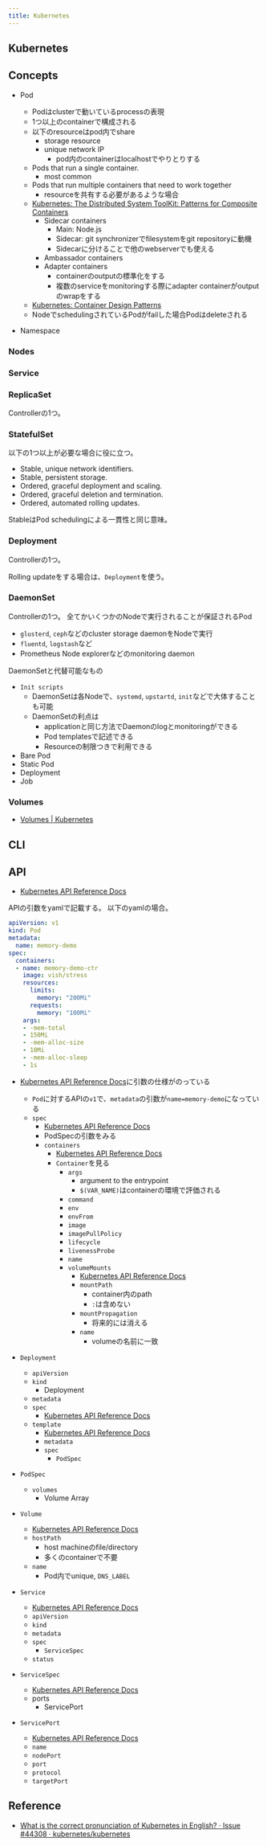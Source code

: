 ```yaml
---
title: Kubernetes
---
```


## Kubernetes

## Concepts

* Pod
    * Podはclusterで動いているprocessの表現
    * 1つ以上のcontainerで構成される
    * 以下のresourceはpod内でshare
        * storage resource
        * unique network IP
            * pod内のcontainerはlocalhostでやりとりする
    * Pods that run a single container.
        * most common
    * Pods that run multiple containers that need to work together
        * resourceを共有する必要があるような場合
    * [Kubernetes: The Distributed System ToolKit: Patterns for Composite Containers](http://blog.kubernetes.io/2015/06/the-distributed-system-toolkit-patterns.html)
        * Sidecar containers
            * Main: Node.js
            * Sidecar: git synchronizerでfilesystemをgit repositoryに動機
            * Sidecarに分けることで他のwebserverでも使える
        * Ambassador containers
        * Adapter containers
            * containerのoutputの標準化をする
            * 複数のserviceをmonitoringする際にadapter containerがoutputのwrapをする
    * [Kubernetes: Container Design Patterns](http://blog.kubernetes.io/2016/06/container-design-patterns.html)
    * NodeでschedulingされているPodがfailした場合Podはdeleteされる

* Namespace

### Nodes


### Service


### ReplicaSet
Controllerの1つ。

### StatefulSet
以下の1つ以上が必要な場合に役に立つ。

* Stable, unique network identifiers.
* Stable, persistent storage.
* Ordered, graceful deployment and scaling.
* Ordered, graceful deletion and termination.
* Ordered, automated rolling updates.

StableはPod schedulingによる一貫性と同じ意味。

### Deployment
Controllerの1つ。

Rolling updateをする場合は、`Deployment`を使う。

### DaemonSet
Controllerの1つ。
全てかいくつかのNodeで実行されることが保証されるPod

* `glusterd`, `ceph`などのcluster storage daemonをNodeで実行
* `fluentd`, `logstash`など
* Prometheus Node explorerなどのmonitoring daemon

DaemonSetと代替可能なもの

* `Init scripts`
    * DaemonSetは各Nodeで、`systemd`, `upstartd`, `init`などで大体することも可能
    * DaemonSetの利点は
        * applicationと同じ方法でDaemonのlogとmonitoringができる
        * Pod templatesで記述できる
        * Resourceの制限つきで利用できる
* Bare Pod
* Static Pod
* Deployment
* Job

### Volumes
* [Volumes | Kubernetes](https://kubernetes.io/docs/concepts/storage/volumes/)



## CLI

## API
* [Kubernetes API Reference Docs](https://kubernetes.io/docs/reference/generated/kubernetes-api/v1.9/#-strong-api-overview-strong-)

APIの引数をyamlで記載する。
以下のyamlの場合。

```yaml
apiVersion: v1
kind: Pod
metadata:
  name: memory-demo
spec:
  containers:
  - name: memory-demo-ctr
    image: vish/stress
    resources:
      limits:
        memory: "200Mi"
      requests:
        memory: "100Mi"
    args:
    - -mem-total
    - 150Mi
    - -mem-alloc-size
    - 10Mi
    - -mem-alloc-sleep
    - 1s
```


* [Kubernetes API Reference Docs](https://kubernetes.io/docs/reference/generated/kubernetes-api/v1.9/#pod-v1-core)に引数の仕様がのっている
    * `Pod`に対するAPIの`v1`で、`metadata`の引数が`name=memory-demo`になっている
    * `spec`
        * [Kubernetes API Reference Docs](https://kubernetes.io/docs/reference/generated/kubernetes-api/v1.9/#podspec-v1-core)
        * PodSpecの引数をみる
        * `containers`
            * [Kubernetes API Reference Docs](https://kubernetes.io/docs/reference/generated/kubernetes-api/v1.9/#container-v1-core)
            * `Container`を見る
                * `args`
                    * argument to the entrypoint
                    * `$(VAR_NAME)`はcontainerの環境で評価される
                * `command`
                * `env`
                * `envFrom`
                * `image`
                * `imagePullPolicy`
                * `lifecycle`
                * `livenessProbe`
                * `name`
                * `volumeMounts`
                    * [Kubernetes API Reference Docs](https://kubernetes.io/docs/reference/generated/kubernetes-api/v1.9/#volumemount-v1-core)
                    * `mountPath`
                        * container内のpath
                        * `:`は含めない
                    * `mountPropagation`
                        * 将来的には消える
                    * `name`
                        * volumeの名前に一致


* `Deployment`
    * `apiVersion`
    * `kind`
        * Deployment
    * `metadata`
    * `spec`
        * [Kubernetes API Reference Docs](https://kubernetes.io/docs/reference/generated/kubernetes-api/v1.9/#deploymentspec-v1-apps)
    * `template`
        * [Kubernetes API Reference Docs](https://kubernetes.io/docs/reference/generated/kubernetes-api/v1.9/#podtemplatespec-v1-core)
        * `metadata `
        * `spec`
            * `PodSpec`


* `PodSpec`
    * `volumes`
        * Volume Array

* `Volume`
    * [Kubernetes API Reference Docs](https://kubernetes.io/docs/reference/generated/kubernetes-api/v1.9/#volume-v1-core)
    * `hostPath`
        * host machineのfile/directory
        * 多くのcontainerで不要
    * `name`
        * Pod内でunique, `DNS_LABEL`


* `Service`
    * [Kubernetes API Reference Docs](https://kubernetes.io/docs/reference/generated/kubernetes-api/v1.9/#service-v1-core)
    * `apiVersion `
    * `kind`
    * `metadata`
    * `spec`
        * `ServiceSpec`
    * `status`

* `ServiceSpec`
    * [Kubernetes API Reference Docs](https://kubernetes.io/docs/reference/generated/kubernetes-api/v1.9/#servicespec-v1-core)
    * ports
        * ServicePort

* `ServicePort`
    * [Kubernetes API Reference Docs](https://kubernetes.io/docs/reference/generated/kubernetes-api/v1.9/#serviceport-v1-core)
    * `name`
    * `nodePort`
    * `port`
    * `protocol`
    * `targetPort`


## Reference
* [What is the correct pronunciation of Kubernetes in English? · Issue #44308 · kubernetes/kubernetes](https://github.com/kubernetes/kubernetes/issues/44308)


